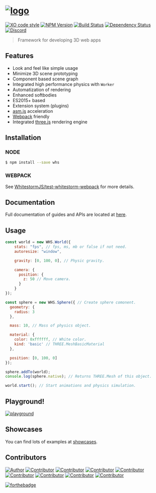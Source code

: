 # [![logo](https://raw.githubusercontent.com/WhitestormJS/whitestorm.js/dev/media/art/logo/big.png)](https://whsjs.io/)

[![XO code style](https://img.shields.io/badge/code_style-XO-5ed9c7.svg?style=flat-square)](https://github.com/sindresorhus/xo)
[![NPM Version](https://img.shields.io/npm/v/whitestormjs.svg?style=flat-square)](https://www.npmjs.com/package/whitestormjs)
[![Build Status](https://img.shields.io/travis/WhitestormJS/whitestorm.js.svg?style=flat-square)](https://travis-ci.org/WhitestormJS/whitestorm)
[![Dependency Status](https://dependencyci.com/github/WhitestormJS/whitestorm.js/badge?style=flat-square)](https://dependencyci.com/github/WhitestormJS/whitestorm.js)
[![Discord](https://img.shields.io/badge/discord-WhitestormJS-738bd7.svg?style=flat-square)](https://discord.gg/frNetGE)

> Framework for developing 3D web apps

## Features

* Look and feel like simple usage
* Minimize 3D scene prototyping
* Component based scene graph
* Integrated high performance physics with `Worker`
* Automatization of rendering
* Enhanced softbodies
* ES2015+ based
* Extension system (plugins)
* [asm.js](http://asmjs.org/) acceleration
* [Webpack](webpack.js.org) friendly
* Integrated [three.js](https://threejs.org/) rendering engine

## Installation
### NODE

```bash
$ npm install --save whs
```

### WEBPACK

See [WhitestormJS/test-whitestorm-webpack](https://github.com/WhitestormJS/test-whitestorm-webpack) for more details.

## Documentation

Full documentation of guides and APIs are located at [here](http://whsjs.io/).

## Usage

```javascript
const world = new WHS.World({
    stats: "fps", // fps, ms, mb or false if not need.
    autoresize: "window",

    gravity: [0, 100, 0], // Physic gravity.

    camera: {
      position: {
        z: 50 // Move camera.
      }
    }
});

const sphere = new WHS.Sphere({ // Create sphere comonent.
  geometry: {
    radius: 3
  },

  mass: 10, // Mass of physics object.

  material: {
    color: 0xffffff, // White color.
    kind: 'basic' // THREE.MeshBasicMaterial
  },

  position: [0, 100, 0]
});

sphere.addTo(world);
console.log(sphere.native); // Returns THREE.Mesh of this object.

world.start(); // Start animations and physics simulation.
```

## Playground!

[![playground](http://i.imgur.com/6EdMjm1.gif)](http://whsjs.io/playground/?example=saturn&dir=demo)

## Showcases

You can find lots of examples at [showcases](https://whs-dev.surge.sh/examples/).

## Contributors

[![Author](http://wsbadge.herokuapp.com/badge/Author-Alexander%20Buzin-orange.svg?style=flat-square)](https://github.com/sasha240100)
[![Contributor](http://wsbadge.herokuapp.com/badge/Contributor-jackdalton-green.svg?style=flat-square)](https://github.com/jackdalton)
[![Contributor](http://wsbadge.herokuapp.com/badge/Contributor-Noctisdark-green.svg?style=flat-square)](https://github.com/noctisdark)
[![Contributor](http://wsbadge.herokuapp.com/badge/Contributor-bdirl-green.svg?style=flat-square)](https://github.com/bdirl)
[![Contributor](http://wsbadge.herokuapp.com/badge/Contributor-preco21-green.svg?style=flat-square)](https://github.com/preco21)
[![Contributor](http://wsbadge.herokuapp.com/badge/Contributor-yeliex-green.svg?style=flat-square)](https://github.com/yeliex)
[![Contributor](http://wsbadge.herokuapp.com/badge/Contributor-t4r0-green.svg?style=flat-square)](https://github.com/t4r0)
[![Contributor](http://wsbadge.herokuapp.com/badge/Contributor-electron0zero-green.svg?style=flat-square)](https://github.com/electron0zero)
[![Contributor](http://wsbadge.herokuapp.com/badge/Contributor-typedef42-green.svg?style=flat-square)](https://github.com/typedef42)

[![forthebadge](http://forthebadge.com/images/badges/built-with-love.svg)](https://alexbuzin.me/)
